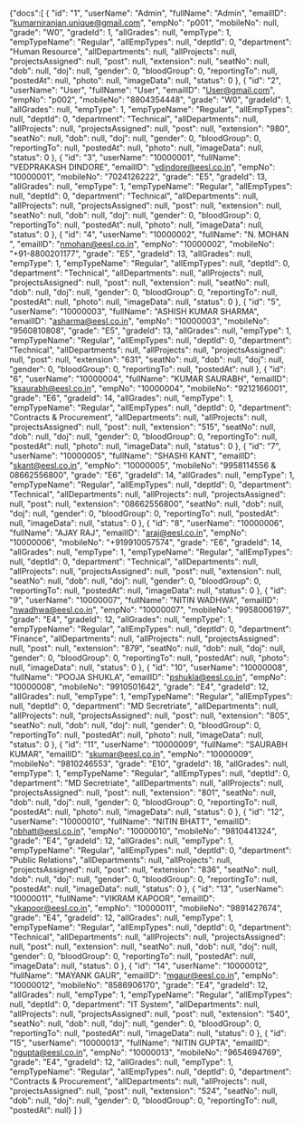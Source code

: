 {"docs":[ { "id": "1", "userName": "Admin", "fullName": "Admin", "emailID": "kumarniranjan.unique@gmail.com", "empNo": "p001", "mobileNo": null, "grade": "W0", "gradeId": 1, "allGrades": null, "empType": 1, "empTypeName": "Regular", "allEmpTypes": null, "deptId": 0, "department": "Human Resource", "allDepartments": null, "allProjects": null, "projectsAssigned": null, "post": null, "extension": null, "seatNo": null, "dob": null, "doj": null, "gender": 0, "bloodGroup": 0, "reportingTo": null, "postedAt": null, "photo": null, "imageData": null, "status": 0 }, { "id": "2", "userName": "User", "fullName": "User", "emailID": "User@gmail.com", "empNo": "p002", "mobileNo": "8804354448", "grade": "W0", "gradeId": 1, "allGrades": null, "empType": 1, "empTypeName": "Regular", "allEmpTypes": null, "deptId": 0, "department": "Technical", "allDepartments": null, "allProjects": null, "projectsAssigned": null, "post": null, "extension": "980", "seatNo": null, "dob": null, "doj": null, "gender": 0, "bloodGroup": 0, "reportingTo": null, "postedAt": null, "photo": null, "imageData": null, "status": 0 }, { "id": "3", "userName": "10000001", "fullName": "VEDPRAKASH DINDORE", "emailID": "vdindore@eesl.co.in", "empNo": "10000001", "mobileNo": "7024126222", "grade": "E5", "gradeId": 13, "allGrades": null, "empType": 1, "empTypeName": "Regular", "allEmpTypes": null, "deptId": 0, "department": "Technical", "allDepartments": null, "allProjects": null, "projectsAssigned": null, "post": null, "extension": null, "seatNo": null, "dob": null, "doj": null, "gender": 0, "bloodGroup": 0, "reportingTo": null, "postedAt": null, "photo": null, "imageData": null, "status": 0 }, { "id": "4", "userName": "10000002", "fullName": "N. MOHAN ", "emailID": "nmohan@eesl.co.in", "empNo": "10000002", "mobileNo": "+91-8800201177", "grade": "E5", "gradeId": 13, "allGrades": null, "empType": 1, "empTypeName": "Regular", "allEmpTypes": null, "deptId": 0, "department": "Technical", "allDepartments": null, "allProjects": null, "projectsAssigned": null, "post": null, "extension": null, "seatNo": null, "dob": null, "doj": null, "gender": 0, "bloodGroup": 0, "reportingTo": null, "postedAt": null, "photo": null, "imageData": null, "status": 0 }, { "id": "5", "userName": "10000003", "fullName": "ASHISH KUMAR SHARMA", "emailID": "asharma@eesl.co.in", "empNo": "10000003", "mobileNo": "9560810808", "grade": "E5", "gradeId": 13, "allGrades": null, "empType": 1, "empTypeName": "Regular", "allEmpTypes": null, "deptId": 0, "department": "Technical", "allDepartments": null, "allProjects": null, "projectsAssigned": null, "post": null, "extension": "631", "seatNo": null, "dob": null, "doj": null, "gender": 0, "bloodGroup": 0, "reportingTo": null, "postedAt": null }, { "id": "6", "userName": "10000004", "fullName": "KUMAR SAURABH", "emailID": "ksaurabh@eesl.co.in", "empNo": "10000004", "mobileNo": "9212166001", "grade": "E6", "gradeId": 14, "allGrades": null, "empType": 1, "empTypeName": "Regular", "allEmpTypes": null, "deptId": 0, "department": "Contracts & Procurement", "allDepartments": null, "allProjects": null, "projectsAssigned": null, "post": null, "extension": "515", "seatNo": null, "dob": null, "doj": null, "gender": 0, "bloodGroup": 0, "reportingTo": null, "postedAt": null, "photo": null, "imageData": null, "status": 0 }, { "id": "7", "userName": "10000005", "fullName": "SHASHI KANT", "emailID": "skant@eesl.co.in", "empNo": "10000005", "mobileNo": "9958114556 & 08662556800", "grade": "E6", "gradeId": 14, "allGrades": null, "empType": 1, "empTypeName": "Regular", "allEmpTypes": null, "deptId": 0, "department": "Technical", "allDepartments": null, "allProjects": null, "projectsAssigned": null, "post": null, "extension": "08662556800", "seatNo": null, "dob": null, "doj": null, "gender": 0, "bloodGroup": 0, "reportingTo": null, "postedAt": null, "imageData": null, "status": 0 }, { "id": "8", "userName": "10000006", "fullName": "AJAY RAJ", "emailID": "araj@eesl.co.in", "empNo": "10000006", "mobileNo": "+919910057574", "grade": "E6", "gradeId": 14, "allGrades": null, "empType": 1, "empTypeName": "Regular", "allEmpTypes": null, "deptId": 0, "department": "Technical", "allDepartments": null, "allProjects": null, "projectsAssigned": null, "post": null, "extension": null, "seatNo": null, "dob": null, "doj": null, "gender": 0, "bloodGroup": 0, "reportingTo": null, "postedAt": null, "imageData": null, "status": 0 }, { "id": "9", "userName": "10000007", "fullName": "NITIN WADHWA", "emailID": "nwadhwa@eesl.co.in", "empNo": "10000007", "mobileNo": "9958006197", "grade": "E4", "gradeId": 12, "allGrades": null, "empType": 1, "empTypeName": "Regular", "allEmpTypes": null, "deptId": 0, "department": "Finance", "allDepartments": null, "allProjects": null, "projectsAssigned": null, "post": null, "extension": "879", "seatNo": null, "dob": null, "doj": null, "gender": 0, "bloodGroup": 0, "reportingTo": null, "postedAt": null, "photo": null, "imageData": null, "status": 0 }, { "id": "10", "userName": "10000008", "fullName": "POOJA SHUKLA", "emailID": "pshukla@eesl.co.in", "empNo": "10000008", "mobileNo": "9910501642", "grade": "E4", "gradeId": 12, "allGrades": null, "empType": 1, "empTypeName": "Regular", "allEmpTypes": null, "deptId": 0, "department": "MD Secretriate", "allDepartments": null, "allProjects": null, "projectsAssigned": null, "post": null, "extension": "805", "seatNo": null, "dob": null, "doj": null, "gender": 0, "bloodGroup": 0, "reportingTo": null, "postedAt": null, "photo": null, "imageData": null, "status": 0 }, { "id": "11", "userName": "10000009", "fullName": "SAURABH KUMAR", "emailID": "skumar@eesl.co.in", "empNo": "10000009", "mobileNo": "9810246553", "grade": "E10", "gradeId": 18, "allGrades": null, "empType": 1, "empTypeName": "Regular", "allEmpTypes": null, "deptId": 0, "department": "MD Secretriate", "allDepartments": null, "allProjects": null, "projectsAssigned": null, "post": null, "extension": "801", "seatNo": null, "dob": null, "doj": null, "gender": 0, "bloodGroup": 0, "reportingTo": null, "postedAt": null, "photo": null, "imageData": null, "status": 0 }, { "id": "12", "userName": "10000010", "fullName": "NITIN BHATT", "emailID": "nbhatt@eesl.co.in", "empNo": "10000010", "mobileNo": "9810441324", "grade": "E4", "gradeId": 12, "allGrades": null, "empType": 1, "empTypeName": "Regular", "allEmpTypes": null, "deptId": 0, "department": "Public Relations", "allDepartments": null, "allProjects": null, "projectsAssigned": null, "post": null, "extension": "836", "seatNo": null, "dob": null, "doj": null, "gender": 0, "bloodGroup": 0, "reportingTo": null, "postedAt": null, "imageData": null, "status": 0 }, { "id": "13", "userName": "10000011", "fullName": "VIKRAM KAPOOR", "emailID": "vkapoor@eesl.co.in", "empNo": "10000011", "mobileNo": "9891427674", "grade": "E4", "gradeId": 12, "allGrades": null, "empType": 1, "empTypeName": "Regular", "allEmpTypes": null, "deptId": 0, "department": "Technical", "allDepartments": null, "allProjects": null, "projectsAssigned": null, "post": null, "extension": null, "seatNo": null, "dob": null, "doj": null, "gender": 0, "bloodGroup": 0, "reportingTo": null, "postedAt": null, "imageData": null, "status": 0 }, { "id": "14", "userName": "10000012", "fullName": "MAYANK GAUR", "emailID": "mgaur@eesl.co.in", "empNo": "10000012", "mobileNo": "8586906170", "grade": "E4", "gradeId": 12, "allGrades": null, "empType": 1, "empTypeName": "Regular", "allEmpTypes": null, "deptId": 0, "department": "IT System", "allDepartments": null, "allProjects": null, "projectsAssigned": null, "post": null, "extension": "540", "seatNo": null, "dob": null, "doj": null, "gender": 0, "bloodGroup": 0, "reportingTo": null, "postedAt": null, "imageData": null, "status": 0 }, { "id": "15", "userName": "10000013", "fullName": "NITIN GUPTA", "emailID": "ngupta@eesl.co.in", "empNo": "10000013", "mobileNo": "9654694769", "grade": "E4", "gradeId": 12, "allGrades": null, "empType": 1, "empTypeName": "Regular", "allEmpTypes": null, "deptId": 0, "department": "Contracts & Procurement", "allDepartments": null, "allProjects": null, "projectsAssigned": null, "post": null, "extension": "524", "seatNo": null, "dob": null, "doj": null, "gender": 0, "bloodGroup": 0, "reportingTo": null, "postedAt": null} ] }
